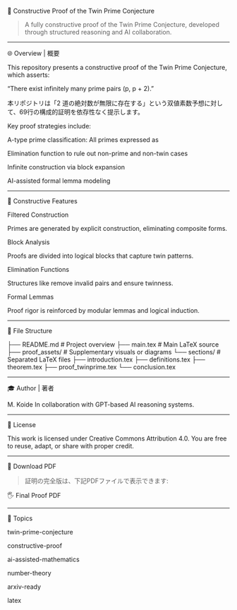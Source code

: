 🔢 Constructive Proof of the Twin Prime Conjecture

   

> A fully constructive proof of the Twin Prime Conjecture, developed through structured reasoning and AI collaboration.




---

🌐 Overview | 概要

This repository presents a constructive proof of the Twin Prime Conjecture, which asserts:

“There exist infinitely many prime pairs (p, p + 2).”


本リポジトリは「2 道の絶対数が無限に存在する」という双値素数予想に対して、69行の構成的証明を依存性なく提示します。

Key proof strategies include:

A-type prime classification: All primes expressed as 

Elimination function  to rule out non-prime and non-twin cases

Infinite construction via block expansion

AI-assisted formal lemma modeling



---

🧠 Constructive Features

Filtered Construction

Primes are generated by explicit construction, eliminating composite forms.


Block Analysis

Proofs are divided into logical blocks that capture twin patterns.


Elimination Functions

Structures like  remove invalid pairs and ensure twinness.


Formal Lemmas

Proof rigor is reinforced by modular lemmas and logical induction.




---

🔹 File Structure

├── README.md              # Project overview
├── main.tex               # Main LaTeX source
├── proof_assets/          # Supplementary visuals or diagrams
└── sections/              # Separated LaTeX files
    ├── introduction.tex
    ├── definitions.tex
    ├── theorem.tex
    ├── proof_twinprime.tex
    └── conclusion.tex


---

🎓 Author | 著者

M. Koide
In collaboration with GPT-based AI reasoning systems.


---

📄 License

This work is licensed under Creative Commons Attribution 4.0.
You are free to reuse, adapt, or share with proper credit.


---

📁 Download PDF

> 証明の完全版は、下記PDFファイルで表示できます:



🖐️ Final Proof PDF


---

🔎 Topics

twin-prime-conjecture

constructive-proof

ai-assisted-mathematics

number-theory

arxiv-ready

latex


